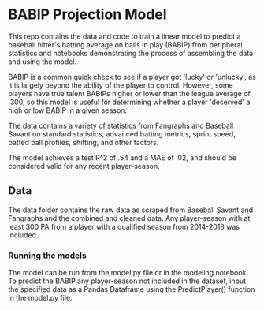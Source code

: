 # BABIP Projection Model

This repo contains the data and code to train a linear model to predict a baseball hitter's batting average on balls in play (BABIP) from peripheral statistics and notebooks demonstrating the process of assembling the data and using the model.

BABIP is a common quick check to see if a player got 'lucky' or 'unlucky', as it is largely beyond the ability of the player to control. However, some players have true talent BABIPs higher or lower than the league average of .300, so this model is useful for determining whether a player 'deserved' a high or low BABIP in a given season.

The data contains a variety of statistics from Fangraphs and Baseball Savant on standard statistics, advanced batting metrics, sprint speed, batted ball profiles, shifting, and other factors.

The model achieves a test R^2 of .54 and a MAE of .02, and should be considered valid for any recent player-season.

## Data

The data folder contains the raw data as scraped from Baseball Savant and Fangraphs and the combined and cleaned data. Any player-season with at least 300 PA from a player with a qualified season from 2014-2018 was included.

### Running the models

The model can be run from the model.py file or in the modeling notebook. To predict the BABIP any player-season not included in the dataset, input the specified data as a Pandas Dataframe using the PredictPlayer() function in the model.py file.
